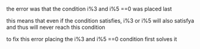 the error was that the condition i%3 and i%5 ==0 was placed last

this means that even if the condition satisfies, i%3 or i%5 will also satisfya and thus will never reach this condition

to fix this error placing the i%3 and i%5 ==0 condition first solves it 